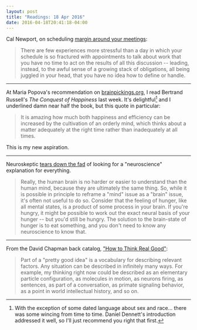 ```yaml
---
layout: post
title: "Readings: 18 Apr 2016"
date: 2016-04-18T20:41:18-04:00
---
```


Cal Newport, on scheduling [margin around your meetings](http://calnewport.com/blog/2016/04/15/schedule-meeting-margins/):

> There are few experiences more stressful than a day in which your schedule is so fractured with appointments to talk about work that you have no time to act on the results of all this discussion -- leading, instead, to the awful sense of a growing stack of obligations, all being juggled in your head, that you have no idea how to define or handle.

---- 

At Maria Popova's recommendation on [brainpickings.org](https://www.brainpickings.org/2015/01/21/bertrand-russell-boredom-conquest-of-happiness/), I read Bertrand Russell's _The Conquest of Happiness_ last week. It's delightful[^1] and I underlined damn near half the book, but this quote in particular:

> It is amazing how much both happiness and efficiency can be increased by the cultivation of an orderly mind, which thinks about a matter adequately at the right time rather than inadequately at all times.

This is my new aspiration.

---- 

Neuroskeptic [tears down the fad](http://kernelmag.dailydot.com/issue-sections/staff-editorials/16335/neuroskeptic-neurohype-brain-training-apps/) of looking for a "neuroscience" explanation for everything.

> Really, the human brain is no harder or easier to understand than the human mind, because they are ultimately the same thing. So, while it is possible in principle to reframe a "mind" issue as a "brain" issue, it's often not useful to do so. Consider that the feeling of hunger, like all mental states, is a product of some process in your brain. If you're hungry, it might be possible to work out the exact neural basis of your hunger -- but you'd still be hungry. The solution to the brain-state of hunger is to eat something, and you don't need to know any neuroscience to know that.

---- 

From the David Chapman back catalog, ["How to Think Real Good"](http://meaningness.com/metablog/how-to-think):

> Part of a "pretty good idea" is a vocabulary for describing relevant factors. Any situation can be described in infinitely many ways. For example, my thinking right now could be described as an elementary particle configuration, as molecules in motion, as neurons firing, as sentences, as part of a conversation, as primate signaling behavior, as a point in world intellectual history, and so on.

[^1]:	With the exception of some dated language about sex and race... there was some wincing from time to time. Daniel Dennett's introduction addressed it well, so I'll just recommend you right that first.